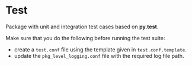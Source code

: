 # Test #

Package with unit and integration test cases based on **py.test**.

Make sure that you do the following before running the test suite:
* create a `test.conf` file using the template given in `test.conf.template`.
* update the `pkg_level_logging.conf` file with the required log file path.
